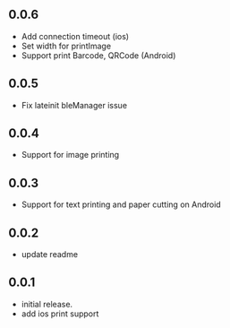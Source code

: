 ## 0.0.6

- Add connection timeout (ios)
- Set width for printImage
- Support print Barcode, QRCode (Android)

## 0.0.5

- Fix lateinit bleManager issue

## 0.0.4

- Support for image printing

## 0.0.3

- Support for text printing and paper cutting on Android

## 0.0.2

- update readme

## 0.0.1

- initial release.
- add ios print support
